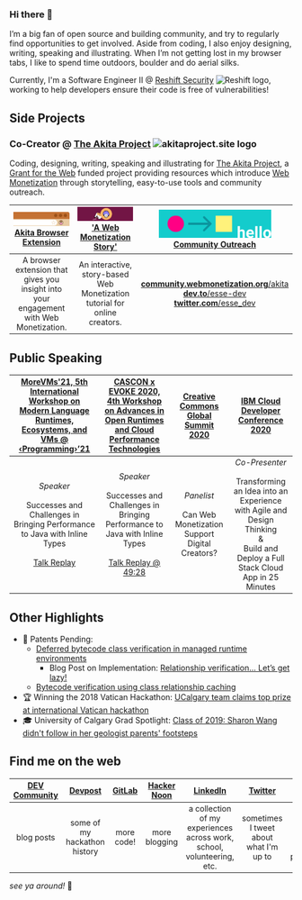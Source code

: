 ### Hi there 👋

I’m a big fan of open source and building community, and try to regularly find opportunities to get involved. Aside from coding, I also enjoy designing, writing, speaking and illustrating. When I’m not getting lost in my browser tabs, I like to spend time outdoors, boulder and do aerial silks.

Currently, I'm a Software Engineer II @ [Reshift Security](https://reshiftsecurity.com) <img src="https://www.reshiftsecurity.com/wp-content/uploads/2019/10/cropped-reshift-01-1-1-32x32.png" alt="Reshift logo" width="32"/>, working to help developers ensure their code is free of vulnerabilities!

## Side Projects
### Co-Creator @ [The Akita Project](https://akitaproject.site) <img src="https://github.com/esse-dev/akita/raw/master/assets/icons/icon_64x64.png" alt="akitaproject.site logo" width="32"/>
Coding, designing, writing, speaking and illustrating for [The Akita Project](https://akitaproject.site), a [Grant for the Web](https://www.grantfortheweb.org/) funded project providing resources which introduce [Web Monetization](https://webmonetization.org) through storytelling, easy-to-use tools and community outreach.

| <img src="https://github.com/esse-dev/akita-project-site/raw/main/assets/banner1_browser_extension.svg" alt="Akita Extension banner" width="200"/><br>[Akita Browser Extension](https://github.com/esse-dev/akita) | <img src="https://github.com/esse-dev/akita-project-site/raw/main/assets/banner2_a_web_monetization_story.svg" alt="'A Web Monetization Story' banner" width="200"/><br>['A Web Monetization Story'](https://esse-dev.github.io/a-web-monetization-story/) | <img src="https://github.com/esse-dev/akita-project-site/raw/main/assets/banner3_outreach.svg" alt="Akita Outreach banner" width="200"/><br>[Community Outreach](https://akitaproject.site/#community-outreach) |
| :-------------: |:-------------:| :-------------: |
| A browser extension that gives you insight into your engagement with Web Monetization. | An interactive, story-based Web Monetization tutorial for online creators. | [**community.webmonetization.org**/akita](https://community.webmonetization.org/akita)<br>[**dev.to**/esse-dev](https://dev.to/esse-dev)<br>[**twitter.com**/esse_dev](https://twitter.com/esse_dev) |

## Public Speaking
| [MoreVMs'21, 5th International Workshop on Modern Language Runtimes, Ecosystems, and VMs @ ‹Programming›’21](https://2021.programming-conference.org/home/MoreVMs-2021) | [CASCON x EVOKE 2020, 4th Workshop on Advances in Open Runtimes and Cloud Performance Technologies](https://www-01.ibm.com/ibm/cas/cascon/) | [Creative Commons Global Summit 2020](https://summit.creativecommons.org/) | [IBM Cloud Developer Conference 2020](https://developer.ibm.com/conferences/digital-developer-conference-hybrid-cloud/) |
| :-------------: |:-------------:| :-------------: | :-------------: |
| _Speaker_<br><br>Successes and Challenges in Bringing Performance to Java with Inline Types<br><br>[Talk Replay](https://www.youtube.com/watch?v=yW53vDosmA0) | _Speaker_<br><br>Successes and Challenges in Bringing Performance to Java with Inline Types<br><br>[Talk Replay @ 49:28](https://video.ibm.com/playlist/635232) | _Panelist_<br><br>Can Web Monetization Support Digital Creators? | _Co-Presenter_<br><br>Transforming an Idea into an Experience with Agile and Design Thinking<br>&<br>Build and Deploy a Full Stack Cloud App in 25 Minutes |

## Other Highlights
* 📜 Patents Pending:
   * [Deferred bytecode class verification in managed runtime environments](https://patents.google.com/patent/US20210081220A1)
      * Blog Post on Implementation: [Relationship verification… Let’s get lazy!](https://blog.openj9.org/2019/10/29/relationship-verification-lets-get-lazy/)
   * [Bytecode verification using class relationship caching](https://patents.google.com/patent/US20210157552A1) 
* 🏆 Winning the 2018 Vatican Hackathon: [UCalgary team claims top prize at international Vatican hackathon](https://www.ucalgary.ca/news/ucalgary-team-claims-top-prize-international-vatican-hackathon)
* 🎓 University of Calgary Grad Spotlight: [Class of 2019: Sharon Wang didn't follow in her geologist parents' footsteps](https://www.ucalgary.ca/news/class-2019-sharon-wang-didnt-follow-her-geologist-parents-footsteps)

## Find me on the web
| [DEV Community](https://dev.to/sharon) | [Devpost](https://devpost.com/sharon-wang) | [GitLab](https://gitlab.com/sharon-wang) | [Hacker Noon](https://hackernoon.com/u/sharonwang) | [LinkedIn](https://www.linkedin.com/in/sharon--wang/) | [Twitter](https://twitter.com/_sharonwang) | [Flickr](https://www.flickr.com/photos/-sharonwang-)|
| :-------------: |:-------------:| :-------------: | :-------------: | :-------------: | :-------------: | :-------------: |
| blog posts | some of my hackathon history | more code! | more blogging | a collection of my experiences across work, school, volunteering, etc. | sometimes I tweet about what I'm up to | I used to dabble in rookie nature photography |

_see ya around!_ 🙂
